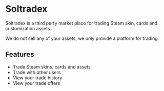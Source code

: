 # Soltradex

Soltradex is a third party market place for trading Steam skin, cards and customization assets .

We do not sell any of your assets, we only provide a platform for trading.

## Features

- Trade Steam skins, cards and assets
- Trade with other users
- View your trade history
- View your trade offers

